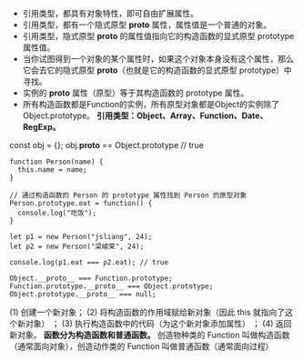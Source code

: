 - 引用类型，都具有对象特性，即可自由扩展属性。
- 引用类型，都有一个隐式原型 __proto__ 属性，属性值是一个普通的对象。
- 引用类型，隐式原型 __proto__ 的属性值指向它的构造函数的显式原型 prototype 属性值。
- 当你试图得到一个对象的某个属性时，如果这个对象本身没有这个属性，那么它会去它的隐式原型 __proto__（也就是它的构造函数的显式原型 prototype）中寻找。
- 实例的 __proto__ 属性（原型）等于其构造函数的 prototype 属性。
- 所有构造函数都是Function的实例，所有原型对象都是Object的实例除了Object.prototype。
**引用类型：Object、Array、Function、Date、RegExp。**

const obj = {};
obj.__proto__ == Object.prototype // true

```
function Person(name) {
  this.name = name;
}

// 通过构造函数的 Person 的 prototype 属性找到 Person 的原型对象
Person.prototype.eat = function() {
  console.log("吃饭");
}

let p1 = new Person("jsliang", 24);
let p2 = new Person("梁峻荣", 24);

console.log(p1.eat === p2.eat); // true
```

```
Object.__proto__ === Function.prototype;
Function.prototype.__proto__ === Object.prototype;
Object.prototype.__proto__ === null;
```

<!-- new -->
(1) 创建一个新对象；
(2) 将构造函数的作用域赋给新对象（因此 this 就指向了这个新对象） ；
(3) 执行构造函数中的代码（为这个新对象添加属性） ；
(4) 返回新对象。
**函数分为构造函数和普通函数。**
创造物种类的 Function 叫做构造函数（通常面向对象），创造动作类的 Function 叫做普通函数（通常面向过程）